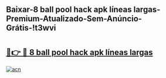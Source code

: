 
## Baixar-8 ball pool hack apk líneas largas-Premium-Atualizado-Sem-Anúncio-Grátis-!t3wvi

# <h2><a href="https://andorid.site?title=8_ball_pool_hack_apk_líneas_largas&ref=27">🔗👉 🔴 8 ball pool hack apk líneas largas</a></h2>

[![acn](https://github.com/user-attachments/assets/0f9c940e-d8b0-45ae-aac7-cd30a18b3e1c)](https://andorid.site?title=8_ball_pool_hack_apk_líneas_largas&ref=27)

